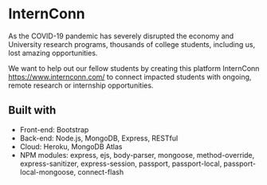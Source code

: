 # InternConn

As the COVID-19 pandemic has severely disrupted the economy and University research programs, thousands of college students, including us, lost amazing opportunities.

We want to help out our fellow students by creating this platform InternConn https://www.internconn.com/ to connect impacted students with ongoing, remote research or internship opportunities.



## Built with

* Front-end: Bootstrap
* Back-end: Node.js, MongoDB, Express, RESTful
* Cloud: Heroku, MongoDB Atlas
* NPM modules: express, ejs, body-parser, mongoose, method-override, express-sanitizer, express-session, passport, passport-local, passport-local-mongoose, connect-flash